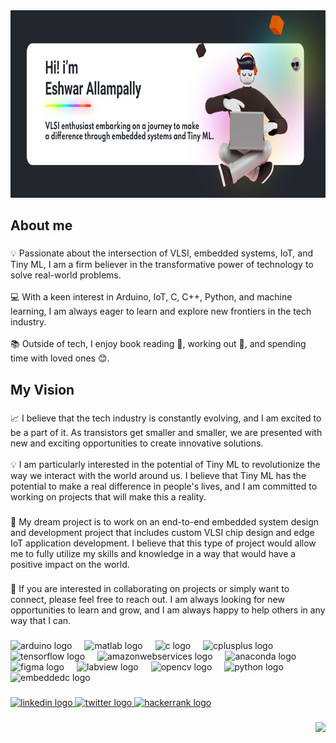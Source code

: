 <div align="center">
  <img height="300" src="https://raw.githubusercontent.com/EshwarAllampally/EshwarAllampally/main/Banner.png?raw=true"  />
</div>

###

<h2 align="left">About me</h2>

###

<p align="left">💡 Passionate about the intersection of VLSI, embedded systems, IoT, and Tiny ML, I am a firm believer in the transformative power of technology to solve real-world problems.<br><br>💻 With a keen interest in Arduino, IoT, C, C++, Python, and machine learning, I am always eager to learn and explore new frontiers in the tech industry.<br><br>📚 Outside of tech, I enjoy book reading 📖, working out 💪, and spending time with loved ones 😊.</p>

###

<h2 align="left">My Vision</h2>

###

<p align="left">📈 I believe that the tech industry is constantly evolving, and I am excited to be a part of it. As transistors get smaller and smaller, we are presented with new and exciting opportunities to create innovative solutions.<br><br>💡 I am particularly interested in the potential of Tiny ML to revolutionize the way we interact with the world around us. I believe that Tiny ML has the potential to make a real difference in people's lives, and I am committed to working on projects that will make this a reality.</p>

###

<p align="left">🎯 My dream project is to work on an end-to-end embedded system design and development project that includes custom VLSI chip design and edge IoT application development. I believe that this type of project would allow me to fully utilize my skills and knowledge in a way that would have a positive impact on the world.</p>

###

<p align="left">👋 If you are interested in collaborating on projects or simply want to connect, please feel free to reach out. I am always looking for new opportunities to learn and grow, and I am always happy to help others in any way that I can.</p>

###

<div align="left">
  <img src="https://cdn.jsdelivr.net/gh/devicons/devicon/icons/arduino/arduino-original.svg" height="40" alt="arduino logo"  />
  <img width="12" />
  <img src="https://cdn.jsdelivr.net/gh/devicons/devicon/icons/matlab/matlab-original.svg" height="40" alt="matlab logo"  />
  <img width="12" />
  <img src="https://cdn.jsdelivr.net/gh/devicons/devicon/icons/c/c-original.svg" height="40" alt="c logo"  />
  <img width="12" />
  <img src="https://cdn.jsdelivr.net/gh/devicons/devicon/icons/cplusplus/cplusplus-original.svg" height="40" alt="cplusplus logo"  />
  <img width="12" />
  <img src="https://cdn.jsdelivr.net/gh/devicons/devicon/icons/tensorflow/tensorflow-original.svg" height="40" alt="tensorflow logo"  />
  <img width="12" />
  <img src="https://cdn.jsdelivr.net/gh/devicons/devicon/icons/amazonwebservices/amazonwebservices-original.svg" height="40" alt="amazonwebservices logo"  />
  <img width="12" />
  <img src="https://cdn.jsdelivr.net/gh/devicons/devicon/icons/anaconda/anaconda-original.svg" height="40" alt="anaconda logo"  />
  <img width="12" />
  <img src="https://cdn.jsdelivr.net/gh/devicons/devicon/icons/figma/figma-original.svg" height="40" alt="figma logo"  />
  <img width="12" />
  <img src="https://cdn.jsdelivr.net/gh/devicons/devicon/icons/labview/labview-original.svg" height="40" alt="labview logo"  />
  <img width="12" />
  <img src="https://cdn.jsdelivr.net/gh/devicons/devicon/icons/opencv/opencv-original.svg" height="40" alt="opencv logo"  />
  <img width="12" />
  <img src="https://cdn.jsdelivr.net/gh/devicons/devicon/icons/python/python-original.svg" height="40" alt="python logo"  />
  <img width="12" />
  <img src="https://cdn.jsdelivr.net/gh/devicons/devicon/icons/embeddedc/embeddedc-original.svg" height="40" alt="embeddedc logo"  />
</div>

###

<div align="left">
  <a href="https://www.linkedin.com/in/eshwar-allampally/" target="_blank">
    <img src="https://raw.githubusercontent.com/maurodesouza/profile-readme-generator/master/src/assets/icons/social/linkedin/default.svg" width="52" height="40" alt="linkedin logo"  />
  </a>
  <a href="https://twitter.com/EAllampally" target="_blank">
    <img src="https://raw.githubusercontent.com/maurodesouza/profile-readme-generator/master/src/assets/icons/social/twitter/default.svg" width="52" height="40" alt="twitter logo"  />
  </a>
  <a href="https://www.hackerrank.com/profile/eshwarAllampally" target="_blank">
    <img src="https://raw.githubusercontent.com/maurodesouza/profile-readme-generator/master/src/assets/icons/social/hackerrank/default.svg" width="52" height="40" alt="hackerrank logo"  />
  </a>
</div>

###

<div align="right">
  <img src="https://visitor-badge.laobi.icu/badge?page_id=EshwarAllampally.EshwarAllampally&"  />
</div>

###
